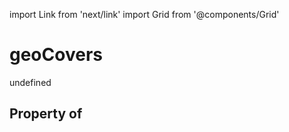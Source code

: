 import Link from 'next/link'
import Grid from '@components/Grid'

# geoCovers

undefined

## Property of



